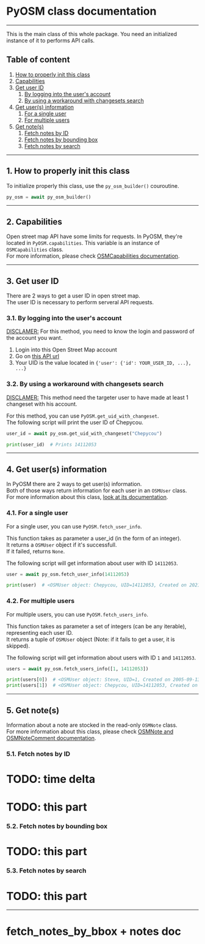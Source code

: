 # PyOSM class documentation

---

This is the main class of this whole package.
You need an initialized instance of it to performs API calls.

## Table of content

1. [How to properly init this class](#InitClassLink)
2. [Capabilities](#CapabilitiesLink)
3. [Get user ID](#GetUIDLink)
    1. [By logging into the user's account](#GetUIDLoginLink)
    2. [By using a workaround with changesets search](#GetUIDChangesetLink)
4. [Get user(s) information](#GetUserInfoLink)
    1. [For a single user](#SingleUserInfoLink)
    2. [For multiple users](#MultipleUserInfoLink)
5. [Get note(s)](#GetNotesLink)
    1. [Fetch notes by ID](#FetchNotesIdLink)
    2. [Fetch notes by bounding box](#FetchNotesBboxLink)
    3. [Fetch notes by search](#FetchNotesSearch)

---

<a name="InitClassLink"></a>

## 1. How to properly init this class

To initialize properly this class, use the ``py_osm_builder()`` couroutine.

````python
py_osm = await py_osm_builder()
````

---

<a name="CapabilitiesLink"></a>

## 2. Capabilities

Open street map API have some limits for requests.
In PyOSM, they're located in ``PyOSM.capabilities``.
This variable is an instance of ``OSMCapabilities`` class.<br>
For more information, please check [OSMCapabilities documentation](OSMCapabilities_class.md).

---

<a name="GetUIDLink"></a>

## 3. Get user ID

There are 2 ways to get a user ID in open street map.<br>
The user ID is necessary to perform serveral API requests.

<a name="GetUIDLoginLink"></a>

### 3.1. By logging into the user's account

<u>DISCLAMER:</u> For this method, you need to know the login and password of the account you want.

1. Login into this Open Street Map account
2. Go on [this API url](https://api.openstreetmap.org/api/0.6/user/details.json)
3. Your UID is the value located in ``{'user': {'id': YOUR_USER_ID, ...}, ...}``

<a name="GetUIDChangesetLink"></a>

### 3.2. By using a workaround with changesets search

<u>DISCLAMER:</u> This method need the targeter user to have made at least 1 changeset with his account.

For this method, you can use ``PyOSM.get_uid_with_changeset``.<br>
The following script will print the user ID of Chepycou.

````python
user_id = await py_osm.get_uid_with_changeset("Chepycou")

print(user_id)  # Prints 14112053
````

---

<a name="GetUserInfoLink"></a>

## 4. Get user(s) information

In PyOSM there are 2 ways to get user(s) information.<br>
Both of those ways return information for each user in an `OSMUser` class.<br>
For more information about this class, [look at its documentation](OSMUser_class.md).

<a name="SingleUserInfoLink"></a>

### 4.1. For a single user

For a single user, you can use ``PyOSM.fetch_user_info``.

This function takes as parameter a user_id (in the form of an integer).<br>
It returns a ``OSMUser`` object if it's successfull.<br>
If it failed, returns ``None``.

The following script will get information about user with ID ``14112053``.

````python
user = await py_osm.fetch_user_info(14112053)

print(user)  # <OSMUser object: Chepycou, UID=14112053, Created on 2021-09-14T20:01:00+00:00>
````

<a name="MultipleUserInfoLink"></a>

### 4.2. For multiple users

For multiple users, you can use ``PyOSM.fetch_users_info``.

This function takes as parameter a set of integers (can be any iterable), representing each user ID.<br>
It returns a tuple of ``OSMUser`` object (Note: if it fails to get a user, it is skipped).

The following script will get information about users with ID ``1`` and ```14112053```.

````python
users = await py_osm.fetch_users_info([1, 14112053])

print(users[0])  # <OSMUser object: Steve, UID=1, Created on 2005-09-13T15:32:57+00:00>
print(users[1])  # <OSMUser object: Chepycou, UID=14112053, Created on 2021-09-14T20:01:00+00:00>
````

---

<a name="GetNotesLink"></a>

## 5. Get note(s)

Information about a note are stocked in the read-only ``OSMNote`` class.<br>
For more information about this class, please
check [OSMNote and OSMNoteComment documentation](OSMNote_OSMNoteComment_Class.md).

<a name="FetchNotesIdLink"></a>

### 5.1. Fetch notes by ID

# TODO: time delta

# TODO: this part

<a name="FetchNotesBboxLink"></a>

### 5.2. Fetch notes by bounding box

# TODO: this part

<a name="FetchNotesSearch"></a>

### 5.3. Fetch notes by search

# TODO: this part

---

# fetch_notes_by_bbox + notes doc